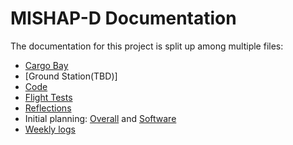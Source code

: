 # MISHAP-D Documentation
The documentation for this project is split up among multiple files:
* [Cargo Bay](/docs/CargoBayCAD.md)
* [Ground Station(TBD)]
* [Code](/docs/code.md)
* [Flight Tests](/docs/flight_tests.md)
* [Reflections](/docs/reflections.md)
* Initial planning: [Overall](/docs/PLANNING.md) and [Software](SOFTWAREPLANNING.md)
* [Weekly logs](/docs/WEEKLYLOG.md)